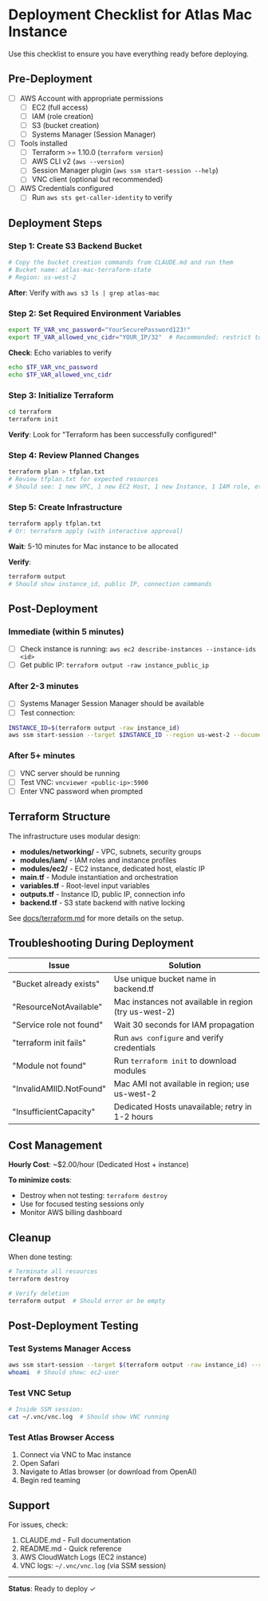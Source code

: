 # Deployment Checklist for Atlas Mac Instance

Use this checklist to ensure you have everything ready before deploying.

## Pre-Deployment

- [ ] AWS Account with appropriate permissions
  - [ ] EC2 (full access)
  - [ ] IAM (role creation)
  - [ ] S3 (bucket creation)
  - [ ] Systems Manager (Session Manager)

- [ ] Tools installed
  - [ ] Terraform >= 1.10.0 (`terraform version`)
  - [ ] AWS CLI v2 (`aws --version`)
  - [ ] Session Manager plugin (`aws ssm start-session --help`)
  - [ ] VNC client (optional but recommended)

- [ ] AWS Credentials configured
  - [ ] Run `aws sts get-caller-identity` to verify

## Deployment Steps

### Step 1: Create S3 Backend Bucket

```bash
# Copy the bucket creation commands from CLAUDE.md and run them
# Bucket name: atlas-mac-terraform-state
# Region: us-west-2
```

**After**: Verify with `aws s3 ls | grep atlas-mac`

### Step 2: Set Required Environment Variables

```bash
export TF_VAR_vnc_password="YourSecurePassword123!"
export TF_VAR_allowed_vnc_cidr="YOUR_IP/32"  # Recommended: restrict to your IP
```

**Check**: Echo variables to verify
```bash
echo $TF_VAR_vnc_password
echo $TF_VAR_allowed_vnc_cidr
```

### Step 3: Initialize Terraform

```bash
cd terraform
terraform init
```

**Verify**: Look for "Terraform has been successfully configured!"

### Step 4: Review Planned Changes

```bash
terraform plan > tfplan.txt
# Review tfplan.txt for expected resources
# Should see: 1 new VPC, 1 new EC2 Host, 1 new Instance, 1 IAM role, etc.
```

### Step 5: Create Infrastructure

```bash
terraform apply tfplan.txt
# Or: terraform apply (with interactive approval)
```

**Wait**: 5-10 minutes for Mac instance to be allocated

**Verify**:
```bash
terraform output
# Should show instance_id, public IP, connection commands
```

## Post-Deployment

### Immediate (within 5 minutes)

- [ ] Check instance is running: `aws ec2 describe-instances --instance-ids <id>`
- [ ] Get public IP: `terraform output -raw instance_public_ip`

### After 2-3 minutes

- [ ] Systems Manager Session Manager should be available
- [ ] Test connection:
```bash
INSTANCE_ID=$(terraform output -raw instance_id)
aws ssm start-session --target $INSTANCE_ID --region us-west-2 --document-name AWS-StartInteractiveCommand
```

### After 5+ minutes

- [ ] VNC server should be running
- [ ] Test VNC: `vncviewer <public-ip>:5900`
- [ ] Enter VNC password when prompted

## Terraform Structure

The infrastructure uses modular design:

- **modules/networking/** - VPC, subnets, security groups
- **modules/iam/** - IAM roles and instance profiles
- **modules/ec2/** - EC2 instance, dedicated host, elastic IP
- **main.tf** - Module instantiation and orchestration
- **variables.tf** - Root-level input variables
- **outputs.tf** - Instance ID, public IP, connection info
- **backend.tf** - S3 state backend with native locking

See [docs/terraform.md](../terraform.md) for more details on the setup.

## Troubleshooting During Deployment

| Issue | Solution |
|-------|----------|
| "Bucket already exists" | Use unique bucket name in backend.tf |
| "ResourceNotAvailable" | Mac instances not available in region (try us-west-2) |
| "Service role not found" | Wait 30 seconds for IAM propagation |
| "terraform init fails" | Run `aws configure` and verify credentials |
| "Module not found" | Run `terraform init` to download modules |
| "InvalidAMIID.NotFound" | Mac AMI not available in region; use us-west-2 |
| "InsufficientCapacity" | Dedicated Hosts unavailable; retry in 1-2 hours |

## Cost Management

**Hourly Cost**: ~$2.00/hour (Dedicated Host + instance)

**To minimize costs**:
- Destroy when not testing: `terraform destroy`
- Use for focused testing sessions only
- Monitor AWS billing dashboard

## Cleanup

When done testing:

```bash
# Terminate all resources
terraform destroy

# Verify deletion
terraform output  # Should error or be empty
```

## Post-Deployment Testing

### Test Systems Manager Access
```bash
aws ssm start-session --target $(terraform output -raw instance_id) --region us-west-2 --document-name AWS-StartInteractiveCommand
whoami  # Should show: ec2-user
```

### Test VNC Setup
```bash
# Inside SSM session:
cat ~/.vnc/vnc.log  # Should show VNC running
```

### Test Atlas Browser Access
1. Connect via VNC to Mac instance
2. Open Safari
3. Navigate to Atlas browser (or download from OpenAI)
4. Begin red teaming

## Support

For issues, check:
1. CLAUDE.md - Full documentation
2. README.md - Quick reference
3. AWS CloudWatch Logs (EC2 instance)
4. VNC logs: `~/.vnc/vnc.log` (via SSM session)

---

**Status**: Ready to deploy ✓